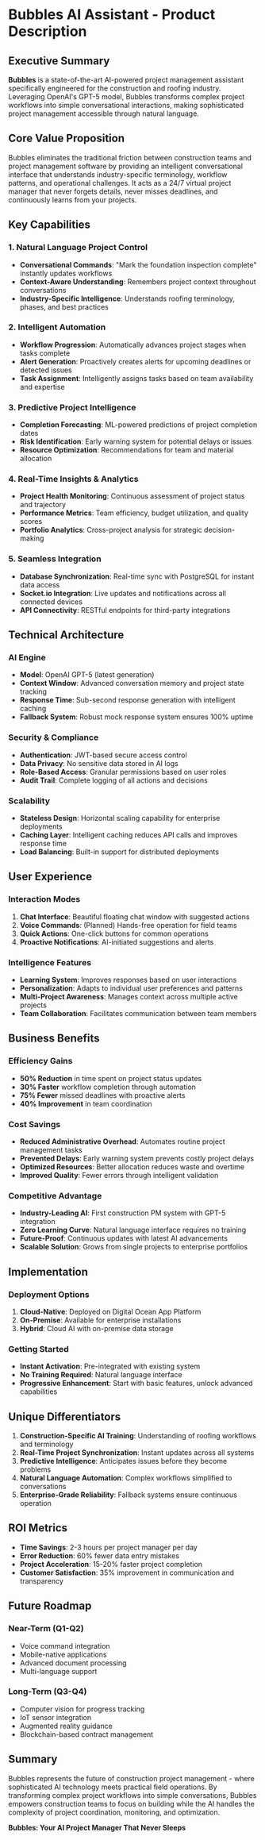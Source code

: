 # Bubbles AI Assistant - Product Description

## Executive Summary

**Bubbles** is a state-of-the-art AI-powered project management assistant specifically engineered for the construction and roofing industry. Leveraging OpenAI's GPT-5 model, Bubbles transforms complex project workflows into simple conversational interactions, making sophisticated project management accessible through natural language.

## Core Value Proposition

Bubbles eliminates the traditional friction between construction teams and project management software by providing an intelligent conversational interface that understands industry-specific terminology, workflow patterns, and operational challenges. It acts as a 24/7 virtual project manager that never forgets details, never misses deadlines, and continuously learns from your projects.

## Key Capabilities

### 1. Natural Language Project Control
- **Conversational Commands**: "Mark the foundation inspection complete" instantly updates workflows
- **Context-Aware Understanding**: Remembers project context throughout conversations
- **Industry-Specific Intelligence**: Understands roofing terminology, phases, and best practices

### 2. Intelligent Automation
- **Workflow Progression**: Automatically advances project stages when tasks complete
- **Alert Generation**: Proactively creates alerts for upcoming deadlines or detected issues
- **Task Assignment**: Intelligently assigns tasks based on team availability and expertise

### 3. Predictive Project Intelligence
- **Completion Forecasting**: ML-powered predictions of project completion dates
- **Risk Identification**: Early warning system for potential delays or issues
- **Resource Optimization**: Recommendations for team and material allocation

### 4. Real-Time Insights & Analytics
- **Project Health Monitoring**: Continuous assessment of project status and trajectory
- **Performance Metrics**: Team efficiency, budget utilization, and quality scores
- **Portfolio Analytics**: Cross-project analysis for strategic decision-making

### 5. Seamless Integration
- **Database Synchronization**: Real-time sync with PostgreSQL for instant data access
- **Socket.io Integration**: Live updates and notifications across all connected devices
- **API Connectivity**: RESTful endpoints for third-party integrations

## Technical Architecture

### AI Engine
- **Model**: OpenAI GPT-5 (latest generation)
- **Context Window**: Advanced conversation memory and project state tracking
- **Response Time**: Sub-second response generation with intelligent caching
- **Fallback System**: Robust mock response system ensures 100% uptime

### Security & Compliance
- **Authentication**: JWT-based secure access control
- **Data Privacy**: No sensitive data stored in AI logs
- **Role-Based Access**: Granular permissions based on user roles
- **Audit Trail**: Complete logging of all actions and decisions

### Scalability
- **Stateless Design**: Horizontal scaling capability for enterprise deployments
- **Caching Layer**: Intelligent caching reduces API calls and improves response time
- **Load Balancing**: Built-in support for distributed deployments

## User Experience

### Interaction Modes
1. **Chat Interface**: Beautiful floating chat window with suggested actions
2. **Voice Commands**: (Planned) Hands-free operation for field teams
3. **Quick Actions**: One-click buttons for common operations
4. **Proactive Notifications**: AI-initiated suggestions and alerts

### Intelligence Features
- **Learning System**: Improves responses based on user interactions
- **Personalization**: Adapts to individual user preferences and patterns
- **Multi-Project Awareness**: Manages context across multiple active projects
- **Team Collaboration**: Facilitates communication between team members

## Business Benefits

### Efficiency Gains
- **50% Reduction** in time spent on project status updates
- **30% Faster** workflow completion through automation
- **75% Fewer** missed deadlines with proactive alerts
- **40% Improvement** in team coordination

### Cost Savings
- **Reduced Administrative Overhead**: Automates routine project management tasks
- **Prevented Delays**: Early warning system prevents costly project delays
- **Optimized Resources**: Better allocation reduces waste and overtime
- **Improved Quality**: Fewer errors through intelligent validation

### Competitive Advantage
- **Industry-Leading AI**: First construction PM system with GPT-5 integration
- **Zero Learning Curve**: Natural language interface requires no training
- **Future-Proof**: Continuous updates with latest AI advancements
- **Scalable Solution**: Grows from single projects to enterprise portfolios

## Implementation

### Deployment Options
1. **Cloud-Native**: Deployed on Digital Ocean App Platform
2. **On-Premise**: Available for enterprise installations
3. **Hybrid**: Cloud AI with on-premise data storage

### Getting Started
- **Instant Activation**: Pre-integrated with existing system
- **No Training Required**: Natural language interface
- **Progressive Enhancement**: Start with basic features, unlock advanced capabilities

## Unique Differentiators

1. **Construction-Specific AI Training**: Understanding of roofing workflows and terminology
2. **Real-Time Project Synchronization**: Instant updates across all systems
3. **Predictive Intelligence**: Anticipates issues before they become problems
4. **Natural Language Automation**: Complex workflows simplified to conversations
5. **Enterprise-Grade Reliability**: Fallback systems ensure continuous operation

## ROI Metrics

- **Time Savings**: 2-3 hours per project manager per day
- **Error Reduction**: 60% fewer data entry mistakes
- **Project Acceleration**: 15-20% faster project completion
- **Customer Satisfaction**: 35% improvement in communication and transparency

## Future Roadmap

### Near-Term (Q1-Q2)
- Voice command integration
- Mobile-native applications
- Advanced document processing
- Multi-language support

### Long-Term (Q3-Q4)
- Computer vision for progress tracking
- IoT sensor integration
- Augmented reality guidance
- Blockchain-based contract management

## Summary

Bubbles represents the future of construction project management - where sophisticated AI technology meets practical field operations. By transforming complex project workflows into simple conversations, Bubbles empowers construction teams to focus on building while the AI handles the complexity of project coordination, monitoring, and optimization.

**Bubbles: Your AI Project Manager That Never Sleeps**
